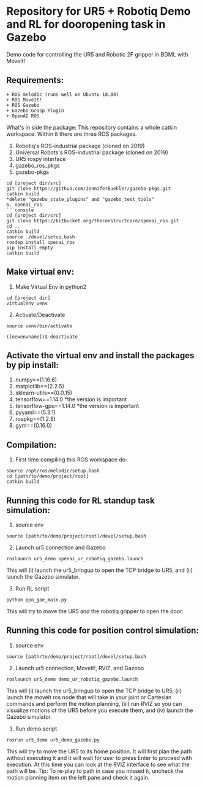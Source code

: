 # Repository for UR5 + Robotiq Demo and RL for dooropening task in Gazebo
Demo code for controlling the UR5 and Robotic 2F gripper in BDML with MoveIt!

## Requirements:
    + ROS melodic (runs well on Ubuntu 18.04)
    + ROS MoveIt!
    + ROS Gazebo
    + Gazebo Grasp Plugin
    + OpenAI ROS

What's in side the package:
This repository contains a whole catkin workspace. Within it there are three
ROS packages.
1. Robotiq's ROS-industrial package (cloned on 2019) 
2. Universal Robots's ROS-industrial package (cloned on 2019) 
3. UR5 rospy interface
4. gazebo_ros_pkgs
5. gazebo-pkgs
 ```console
 cd [project dir/src] 
 git clone https://github.com/JenniferBuehler/gazebo-pkgs.git
 catkin build
 *delete "gazebo_state_plugins" and "gazebo_test_tools"
6. openai_ros
 ```console
 cd [project dir/src] 
 git clone https://bitbucket.org/theconstructcore/openai_ros.git
 cd ..
 catkin build
 source ./devel/setup.bash
 rosdep install openai_ros
 pip install empty
 catkin build
 ```

## Make virtual env:
1. Make Virtual Env in python2
```console 
cd [project dir] 
virtualenv venv 
```

2. Activate/Deactivate 
```console 
source venv/bin/activate 
```
```console 
([newenvname])$ deactivate
```

## Activate the virtual env and install the packages by pip install:
1. numpy==(1.16.6)
2. matplotlib==(2.2.5)
3. sklearn-utils==(0.0.15)
4. tensorflow==1.14.0       *the version is important
5. tensorflow-gpu==1.14.0   *the version is important
6. pyyaml==(5.3.1)
7. rospkg==(1.2.8)
8. gym==(0.16.0)


## Compilation:
1. First time compiling this ROS workspace do:
```console
source /opt/ros/melodic/setup.bash
cd [path/to/demo/project/root]
catkin build
```

## Running this code for RL standup task simulation:
1. source env
```console 
source [path/to/demo/project/root]/devel/setup.bash
```

2. Launch ur5 connection and Gazebo
```console 
roslaunch ur5_demo openai_ur_robotiq_gazebo.launch
```
This will (i) launch the ur5_bringup to open the TCP bridge to UR5, and (ii) launch the Gazebo simulator.

3. Run RL script
```console 
python ppo_gae_main.py
```
This will try to move the UR5 and the robotiq gripper to open the door.


## Running this code for position control simulation:

1. source env
```console 
source [path/to/demo/project/root]/devel/setup.bash
```

2. Launch ur5 connection, MoveIt!, RVIZ, and Gazebo
```console 
roslaunch ur5_demo demo_ur_robotiq_gazebo.launch
```
This will (i) launch the ur5_bringup to open the TCP bridge to UR5, (ii) launch
the moveit ros node that will take in your joint or Cartesian commands and
perform the motion planning, (iii) run RVIZ so you can visualize motions of
the UR5 before you execute them, and (iv) launch the Gazebo simulator.

3. Run demo script
```console 
rosrun ur5_demo ur5_demo_gazebo.py
```
This will try to move the UR5 to its home position. It will first plan the path
without executing it and it will wait for user to press Enter to proceed with
execution. At this time you can look at the RVIZ interface to see what the path
will be. Tip: To re-play to path in case you missed it, uncheck the motion planning
item on the left pane and check it again.


